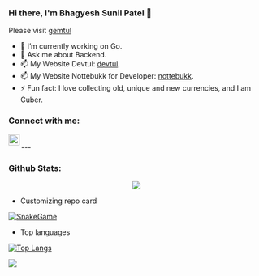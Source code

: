 ### Hi there, I'm Bhagyesh Sunil Patel 👋

<!--
**uzrnem/uzrnem** is a ✨ _special_ ✨ repository because its `README.md` (this file) appears on your GitHub profile.

Here are some ideas to get you started:
-->

Please visit [gemtul]

- 🔭 I’m currently working on Go.
- 💬 Ask me about Backend.
- 📫 My Website Devtul: [devtul].
- 📫 My Website Nottebukk for Developer: [nottebukk].
- ⚡ Fun fact: I love collecting old, unique and new currencies, and I am Cuber.


### Connect with me:

[<img align="left" alt="codeSTACKr | LinkedIn" width="22px" src="https://cdn.jsdelivr.net/npm/simple-icons@v3/icons/linkedin.svg" />][linkedin]
<!-- [<img align="left" alt="codeSTACKr | Instagram" width="22px" src="https://cdn.jsdelivr.net/npm/simple-icons@v3/icons/instagram.svg" />][instagram] -->

<br />
---

### Github Stats:
<p align="center">
  <img src="https://github-readme-stats.vercel.app/api?username=uzrnem&bg_color=30,19c9fa,1977fa&title_color=fff&text_color=fff&icon_color=023047&show_icons=true">
</p>

- Customizing repo card

[![SnakeGame](https://github-readme-stats.vercel.app/api/pin/?username=uzrnem&repo=snake-java-game)](https://github.com/uzrnem/snake-java-game?title_color=fff&icon_color=f9f9f9&text_color=9f9f9f&bg_color=151515)

- Top languages

[![Top Langs](https://github-readme-stats.vercel.app/api/top-langs/?username=uzrnem)](https://github.com/uzrnem/github-readme-stats)

![](https://github.com/uzrnem/github-stats/blob/master/generated/languages.svg)

[devtul]: https://devtuk.firebaseapp.com
[gemtul]: https://gemtul.firebaseapp.com
[nottebukk]: https://nottebukk.firebaseapp.com
[linkedin]: https://www.linkedin.com/in/uzrnem
